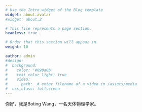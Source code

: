 ```yaml
---
# Use the Intro widget of the Blog template
widget: about.avatar
#widget: about.2

# This file represents a page section.
headless: true

# Order that this section will appear in.
weight: 10

author: admin
#design:
#  background:
#    color: '#090a0b'
#    text_color_light: true
#    video:
#      path:  # enter filename of a video in /assets/media
#  css_class: fullscreen
---
```


你好，我是Boting Wang，一名天体物理学家。
